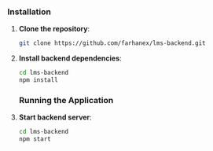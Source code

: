 ### Installation

1. **Clone the repository**:
    ```sh
    git clone https://github.com/farhanex/lms-backend.git
    ```

2. **Install backend dependencies**:
    ```sh
    cd lms-backend
    npm install
    ```
    ### Running the Application

1. **Start  backend server**:
    ```sh
    cd lms-backend
    npm start
    ```
